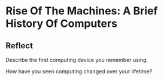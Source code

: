 # Rise Of The Machines: A Brief History Of Computers

## Reflect

Describe the first computing device you remember using.

How have you seen computing changed over your lifetime?